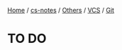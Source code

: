 [Home](https://mengxianbin.github.io) /
[cs-notes](https://mengxianbin.github.io/cs-notes/site) /
[Others](https://mengxianbin.github.io/cs-notes/site/Others) /
[VCS](https://mengxianbin.github.io/cs-notes/site/Others/VCS) /
[Git](https://mengxianbin.github.io/cs-notes/site/Others/VCS/Git)

# TO DO
